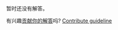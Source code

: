 
暂时还没有解答。

有兴趣[贡献你的解答](https://github.com/BFEdev/BFE.dev-solutions/blob/main/quiz/return-gen_zh.md)吗? [Contribute guideline](https://github.com/BFEdev/BFE.dev-solutions#how-to-contribute)
